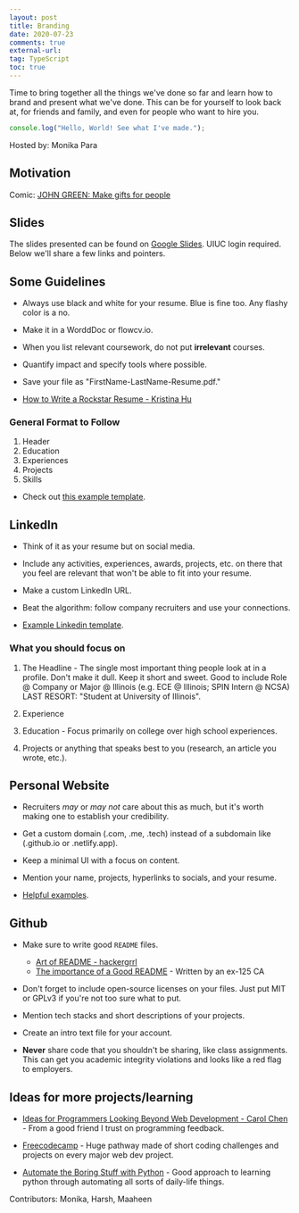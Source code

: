 ```yaml
---
layout: post
title: Branding
date: 2020-07-23
comments: true
external-url:
tag: TypeScript
toc: true
---
```


<!-- markdownlint-disable MD004 MD009 MD014 MD024 MD040 -->

Time to bring together all the things we've done so far and learn how to brand and present what we've done. This can be for yourself to look back at, for friends and family, and even for people who want to hire you.

```js
console.log("Hello, World! See what I've made.");
```

Hosted by: Monika Para

## Motivation

Comic: [JOHN GREEN: Make gifts for people](http://www.zenpencils.com/comic/119-john-green-make-gifts-for-people/)

## Slides

The slides presented can be found on [Google Slides](https://docs.google.com/presentation/d/18wXPTgFFUEXXrfrd1s4wzhNz1descj25JfHJMWevGMg/edit?usp=sharing). UIUC login required. Below we'll share a few links and pointers.

## Some Guidelines

* Always use black and white for your resume. Blue is fine too. Any flashy color is a no.

* Make it in a WorddDoc or flowcv.io.

* When you list relevant coursework, do not put **irrelevant** courses.

* Quantify impact and specify tools where possible.

* Save your file as "FirstName-LastName-Resume.pdf."

* [How to Write a Rockstar Resume - Kristina Hu](https://kristina.substack.com/p/how-to-write-a-rockstar-resume-free)

### General Format to Follow

1. Header
2. Education
3. Experiences
4. Projects
5. Skills

* Check out [this example template](https://drive.google.com/file/d/1tDdjZMFJFqp0CnYoECQn0AechdkP_xb6/view).

## LinkedIn

* Think of it as your resume but on social media.

* Include any activities, experiences, awards, projects, etc. on there that you feel are relevant that won't be able to fit into your resume.

* Make a custom LinkedIn URL.

* Beat the algorithm: follow company recruiters and use your connections.

* [Example Linkedin template](https://www.linkedin.com/in/wonsulting-wendy/).

### What you should focus on

1. The Headline - The single most important thing people look at in a profile. Don't make it dull. Keep it short and sweet.
Good to include Role @ Company or Major @ Illinois (e.g. ECE @ Illinois; SPIN Intern @ NCSA)
LAST RESORT: "Student at University of Illinois".

2. Experience

3. Education - Focus primarily on college over high school experiences.

4. Projects or anything that speaks best to you (research, an article you wrote, etc.).

## Personal Website

* Recruiters _may_ or _may not_ care about this as much, but it's worth making one to establish your credibility. 

* Get a custom domain (.com, .me, .tech) instead of a subdomain like (.github.io or .netlify.app).

* Keep a minimal UI with a focus on content.

* Mention your name, projects, hyperlinks to socials, and your resume.

* [Helpful examples](https://dev.to/jatinrao/20-developer-portfolios-for-inspiration-2k06).

## Github

* Make sure to write good `README` files.
  - [Art of README - hackergrrl](https://github.com/hackergrrl/art-of-readme)
  - [The importance of a Good README](https://daviskeene.com/blog/posts/?post=importance-of-readme) - Written by an ex-125 CA 

* Don't forget to include open-source licenses on your files. Just put MIT or GPLv3 if you're not too sure what to put.

* Mention tech stacks and short descriptions of your projects.

* Create an intro text file for your account.

* **Never** share code that you shouldn't be sharing, like class assignments. This can get you academic integrity violations and looks like a red flag to employers.

## Ideas for more projects/learning

* [Ideas for Programmers Looking Beyond Web Development - Carol Chen](https://carolchen.me/blog/tech/past-webdev/) - From a good friend I trust on programming feedback.

* [Freecodecamp](https://www.freecodecamp.org/) - Huge pathway made of short coding challenges and projects on every major web dev project. 

* [Automate the Boring Stuff with Python](https://automatetheboringstuff.com/) - Good approach to learning python through automating all sorts of daily-life things.

Contributors: Monika, Harsh, Maaheen
